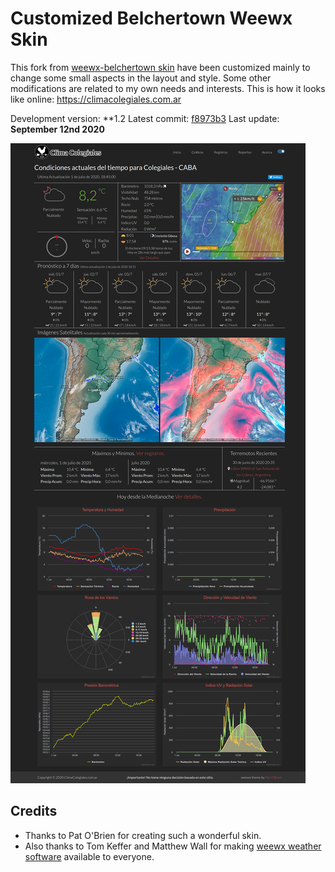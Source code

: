 # **Customized** Belchertown Weewx Skin

This fork from [weewx-belchertown skin](https://github.com/poblabs/weewx-belchertown) have been customized mainly to change some small aspects in the layout and style. Some other modifications are related to my own needs and interests. This is how it looks like online: https://climacolegiales.com.ar

Development version: **1.2 Latest commit: [f8973b3](https://github.com/poblabs/weewx-belchertown/commit/f8973b334920de46263cda8b89c4c3d7115227a2) Last update: **September 12nd 2020**

![homepage_screenshot](https://raw.githubusercontent.com/HoracioDos/weewx-belchertown/master/assets/homepage_screenshot.png)

## Credits
* Thanks to Pat O'Brien for creating such a wonderful skin. 
* Also thanks to Tom Keffer and Matthew Wall for making [weewx weather software](http://weewx.com) available to everyone.
